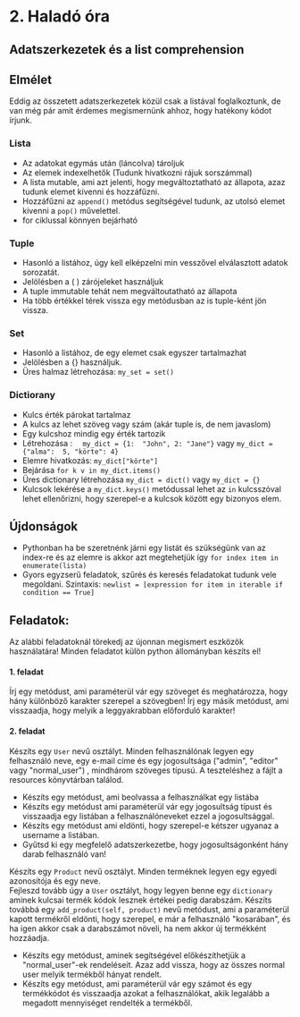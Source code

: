 # 2. Haladó óra

## Adatszerkezetek és a list comprehension

## Elmélet
Eddig az összetett adatszerkezetek közül csak a listával foglalkoztunk, de van még pár amit érdemes megismernünk
ahhoz, hogy hatékony kódot írjunk. 

### Lista
* Az adatokat egymás után (láncolva) tároljuk
* Az elemek indexelhetők (Tudunk hivatkozni rájuk sorszámmal)
* A lista mutable, ami azt jelenti, hogy megváltoztatható az állapota, azaz tudunk elemet kivenni és hozzáfűzni. 
* Hozzáfűzni az `append()` metódus segítségével tudunk, az utolsó elemet kivenni a `pop()` művelettel. 
* for ciklussal könnyen bejárható

### Tuple
* Hasonló a listához, úgy kell elképzelni min vesszővel elválasztott adatok sorozatát.
* Jelölésben a ( ) zárójeleket használjuk
* A tuple immutable tehát nem megváltoutatható az állapota
* Ha több értékkel térek vissza egy metódusban az is tuple-ként jön vissza. 

### Set
* Hasonló a listához, de egy elemet csak egyszer tartalmazhat
* Jelölésben a {} használjuk.
* Üres halmaz létrehozása: `my_set = set()`

### Dictiorany
* Kulcs érték párokat tartalmaz
* A kulcs az lehet szöveg vagy szám (akár tuple is, de nem javaslom)
* Egy kulcshoz mindig egy érték tartozik
* Létrehozása : `  my_dict = {1:  "John", 2: "Jane"}` vagy `my_dict = {"alma":  5, "körte": 4}`
* Elemre hivatkozás: `my_dict["körte"]`
* Bejárása `for k v in my_dict.items()`
* Üres dictionary létrehozása `my_dict = dict()` vagy `my_dict = {}`
* Kulcsok lekérése a `my_dict.keys()` metódussal lehet az `in` kulcsszóval lehet ellenőrizni, hogy szerepel-e a kulcsok között egy bizonyos elem. 


## Újdonságok
* Pythonban ha be szeretnénk járni egy listát és szükségünk van az index-re és az elemre is akkor azt megtehetjük így 
`for index item in enumerate(lista)`
* Gyors egyzserű feladatok, szűrés és keresés feladatokat tudunk vele megoldani.
Szintaxis: `newlist = [expression for item in iterable if condition == True]`


## Feladatok:
Az alábbi feladatoknál törekedj az újonnan megismert eszközök használatára! Minden feladatot külön python állományban készíts el!<br>

#### 1. feladat

Írj egy metódust, ami paraméterül vár egy szöveget és meghatározza, hogy hány különböző karakter szerepel a szövegben!
Írj egy másik metódust, ami visszaadja, hogy melyik a leggyakrabban előforduló karakter!


#### 2. feladat
Készíts egy `User` nevű osztályt. Minden felhasználónak legyen egy felhasználó neve, egy e-mail címe
és egy jogosultsága ("admin", "editor" vagy "normal_user") , mindhárom szöveges típusú. A teszteléshez a fájlt a resources könyvtárban találod.
* Készíts egy metódust, ami beolvassa a felhasználkat egy listába
* Készíts egy metódust ami paraméterül vár egy jogosultság típust és visszaadja egy listában a felhasználóneveket ezzel a jogosultsággal.
* Készíts egy metódust ami eldönti, hogy szerepel-e kétszer ugyanaz a username a listában. 
* Gyűtsd ki egy megfelelő adatszerkezetbe, hogy jogosultságonként hány darab felhasználó van!

Készíts egy `Product` nevű osztályt. Minden terméknek legyen egy egyedi azonosítója és egy neve.<br>
Fejleszd tovább úgy a `User` osztályt, hogy legyen benne egy `dictionary` aminek kulcsai termék kódok lesznek értékei
pedig darabszám. Készíts továbbá egy `add_product(self, product)` nevű metódust, ami a paraméterül kapott 
termékről eldönti, hogy szerepel, e már a felhasználó "kosarában", és ha igen akkor csak a darabszámot növeli, ha nem
akkor új termékként hozzáadja. 

* Készíts egy metódust, aminek segítségével előkészíthetjük a "normal_user"-ek rendeléseit. Azaz add vissza, hogy az összes normal user melyik termékből hányat rendelt.
* Készíts egy metódust, ami paraméterül vár egy számot és egy termékkódot és visszaadja azokat a felhasználókat, akik legalább a megadott mennyiséget rendelték a termékből.  










